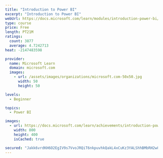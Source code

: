```yaml
---
title: "Introduction to Power BI"
excerpt: "Introduction to Power BI"
webUrl: https://docs.microsoft.com/learn/modules/introduction-power-bi/
type: course
price: Free
length: PT21M
ratings:
  count: 3877
  average: 4.7242713
heat: -2147483598

provider:
  name: Microsoft Learn
  domain: microsoft.com
  images:
    - url: /assets/images/organizations/microsoft.com-50x50.jpg
      width: 50
      height: 50

levels:
  - Beginner

topics:
  - Power BI

images:
  - url: https://docs.microsoft.com/learn/achievements/introduction-power-bi-social.png
    width: 800
    height: 400
    isCached: true

secured: "Jakk6vrdKH6O2EgIV9s7VvoJRQiT6nkpuvhkQakL4xCuKz3YALShhBMbRH2w8Ibz64I/h+TyLhXRVCAiqK2hQJu0Ty8ULYVLWRRzv1wq1JaSOBFiUK78SY09xbbCdXD8L6a/FJS67Q84FFowp1uVv+009/kxcmK7za3Fwo1NMlmWFk++pJASZ3hwk8o81e/izuvGU2ZTmQa+WncOsal/6GBZwf97uDkIDMj29+oTAUFEmu1YyphCkEK63G7NKsvdce1XiJMX6wJAF5WN2A+upMuuW1JVkmiWrSK5rF/cILZysuazgK9lN1ngu8loYXKUIjkAz31fCRICzFncqjpwNpCtIcuVU1QEeLf1+5cbKIALHnCVbwJQkWsEMQvc/lcxWxfZ4gwGbwiMha37KYA6Y1sbnpu4cMh/qOOfyDg/h3E=;wxoMQi1wMoomfuqqJ/jj8A=="
---
```


